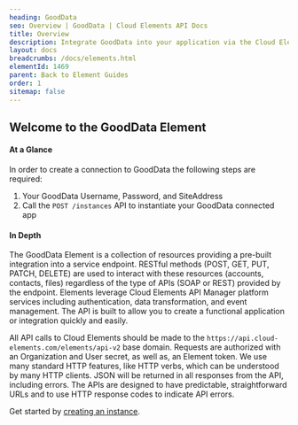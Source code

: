 ```yaml
---
heading: GoodData
seo: Overview | GoodData | Cloud Elements API Docs
title: Overview
description: Integrate GoodData into your application via the Cloud Elements APIs.
layout: docs
breadcrumbs: /docs/elements.html
elementId: 1469
parent: Back to Element Guides
order: 1
sitemap: false
---
```


## Welcome to the GoodData Element


#### At a Glance

In order to create a connection to GoodData the following steps are required:

1. Your GoodData Username, Password, and SiteAddress
2. Call the `POST /instances` API to instantiate your GoodData connected app

#### In Depth

The GoodData Element is a collection of resources providing a pre-built integration into a service endpoint. RESTful methods (POST, GET, PUT, PATCH, DELETE) are used to interact with these resources (accounts, contacts, files) regardless of the type of APIs (SOAP or REST) provided by the endpoint. Elements leverage Cloud Elements API Manager platform services including authentication, data transformation, and event management.  The API is built to allow you to create a functional application or integration quickly and easily.

All API calls to Cloud Elements should be made to the `https://api.cloud-elements.com/elements/api-v2` base domain. Requests are authorized with an Organization and User secret, as well as, an Element token.  We use many standard HTTP features, like HTTP verbs, which can be understood by many HTTP clients. JSON will be returned in all responses from the API, including errors. The APIs are designed to have predictable, straightforward URLs and to use HTTP response codes to indicate API errors.

Get started by [creating an instance](gooddata-create-instance.html).

